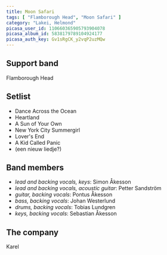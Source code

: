 ```yaml
---
title: Moon Safari
tags: [ "Flamborough Head", "Moon Safari" ]
category: "Lakei, Helmond"
picasa_user_id: 110660365905793904078
picasa_album_id: 5838179789104924177
picasa_auth_key: Gv1sRgCK_y2vqP2uzMQw
---
```

Support band
------------
Flamborough Head

Setlist
-------
* Dance Across the Ocean
* Heartland
* A Sun of Your Own
* New York City Summergirl
* Lover's End
* A Kid Called Panic
* (een nieuw liedje?)

Band members
------------
* _lead and backing vocals, keys_: Simon Åkesson
* _lead and backing vocals, acoustic guitar_: Petter Sandström
* _guitar, backing vocals_: Pontus Åkesson
* _bass, backing vocals_: Johan Westerlund
* _drums, backing vocals_: Tobias Lundgren
* _keys, backing vocals_: Sebastian Åkesson

The company
-----------
Karel
